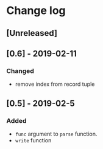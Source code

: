 # Change log

## [Unreleased]

## [0.6] - 2019-02-11
### Changed
- remove index from record tuple

## [0.5] - 2019-02-5
### Added
- `func` argument to `parse` function.
- `write` function
